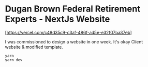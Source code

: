 # Dugan Brown Federal Retirement Experts - NextJs Website
[https://vercel.com/c48d35c9-c3af-486f-ad5e-e32f07ba37eb]

I was commissioned to design a website in one week. It's okay
Client website & modified template. 

```
yarn
yarn dev

```
